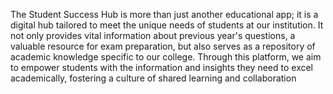 The Student Success Hub is more than just another educational app; it is a digital hub tailored 
to meet the unique needs of students at our institution. It not only provides vital information 
about previous year's questions, a valuable resource for exam preparation, but also serves as a 
repository of academic knowledge specific to our college. Through this platform, we aim to 
empower students with the information and insights they need to excel academically, fostering 
a culture of shared learning and collaboration
